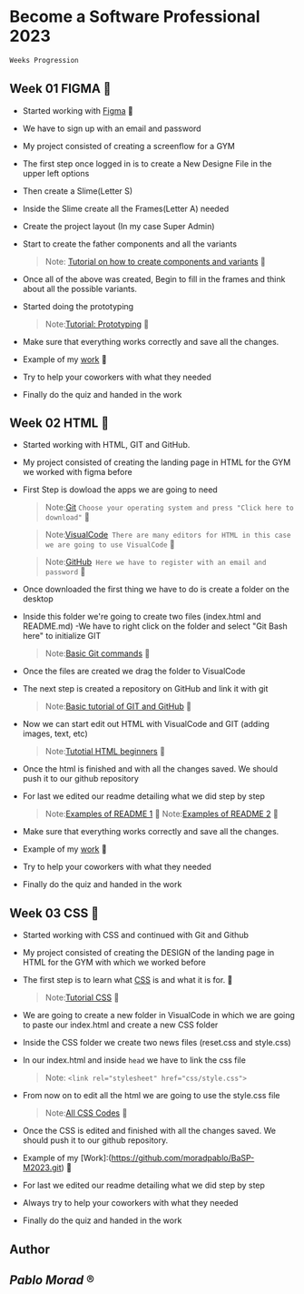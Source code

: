 # Become a Software Professional 2023
```bash
Weeks Progression
```

## Week 01 **FIGMA** :pushpin:
- Started working with [Figma](https://www.figma.com/) :speech_balloon:
- We have to sign up with an email and password
- My project consisted of creating a screenflow for a GYM
- The first step once logged in is to create a New Designe File in the upper left options
- Then create a Slime(Letter S)
- Inside the Slime create all the Frames(Letter A) needed
- Create the project layout (In my case Super Admin)
- Start to create the father components and all the variants
  
  > Note: [Tutorial on how to create components and variants](https://www.youtube.com/watch?v=BbTiMmnsjqE&ab_channel=CalerEdwards) :cinema:

- Once all of the above was created, Begin to fill in the frames and think about all the possible variants.
- Started doing the prototyping

  > Note:[Tutorial: Prototyping](https://www.youtube.com/watch?v=-sAAa-CCOcg&ab_channel=Figma) :cinema:

- Make sure that everything works correctly and save all the changes.
- Example of my [work](https://www.figma.com/file/qVvOSwgA0WmUkM7e2ygRIN/UI-kit-RR?node-id=1215-949&t=I67pTJIDrJWzNNjp-0) :speech_balloon:
- Try to help your coworkers with what they needed
- Finally do the quiz and handed in the work


## Week 02 **HTML** :pushpin:
- Started working with HTML, GIT and GitHub.
- My project consisted of creating the landing page in HTML for the GYM we worked with figma before
- First Step is dowload the apps we are going to need 
  > Note:[Git](https://git-scm.com/downloads) ``Choose your operating system and press "Click here to download"`` :speech_balloon:

  > Note:[VisualCode](https://code.visualstudio.com/Download)`` There are many editors for HTML in this case we are going to use VisualCode`` :speech_balloon:

  > Note:[GitHub](https://github.com/)`` Here we have to register with an email and password`` :speech_balloon:

- Once downloaded the first thing we have to do is create a folder on the desktop
- Inside this folder we're going to create two files (index.html and README.md)
-We have to right click on the folder and select "Git Bash here" to initialize GIT

  > Note:[Basic Git commands](https://confluence.atlassian.com/bitbucketserver/basic-git-commands-776639767.html) :cinema:

- Once the files are created we drag the folder to VisualCode
- The next step is created a repository on GitHub and link it with git
 
  > Note:[Basic tutorial of GIT and GitHub](https://www.youtube.com/watch?v=vGK-lWIs3sA&ab_channel=RadiumRocketLearning) :cinema:

- Now we can start edit out HTML with VisualCode and GIT (adding images, text, etc)

  > Note:[Tutotial HTML beginners](https://www.youtube.com/watch?v=UB1O30fR-EE&ab_channel=TraversyMedia) :cinema:

- Once the html is finished and with all the changes saved. We should push it to our github repository
- For last we edited our readme detailing what we did step by step
  
  > Note:[Examples of README 1](https://www.makeareadme.com/) :speech_balloon:
  > Note:[Examples of README 2](https://dillinger.io/) :speech_balloon:

- Make sure that everything works correctly and save all the changes.
- Example of my [work](https://github.com/moradpablo/BaSP-M2023) :speech_balloon:
- Try to help your coworkers with what they needed
- Finally do the quiz and handed in the work

## Week 03 **CSS** :pushpin:
- Started working with CSS and continued with Git and Github 
- My project consisted of creating the DESIGN of the landing page in HTML for the GYM with which we worked before 
- The first step is to learn what [CSS](https://developer.mozilla.org/es/docs/Learn/Getting_started_with_the_web/CSS_basics) is and what it is for. :speech_balloon:
 
  >Note:[Tutorial CSS](https://www.youtube.com/watch?v=yfoY53QXEnI&ab_channel=TraversyMedia) :cinema:

- We are going to create a new folder in VisualCode in which we are going to paste our index.html and create a new CSS folder
- Inside the CSS folder we create two news files (reset.css and style.css)
- In our index.html and inside ``head`` we have to link the css file  
 
  >Note: ``<link rel="stylesheet" href="css/style.css">``

- From now on to edit all the html we are going to use the style.css file
 
  >Note:[All CSS Codes](https://www.w3schools.com/css/default.asp) :speech_balloon:

- Once the CSS is edited and finished with all the changes saved. We should push it to our github repository.
- Example of my [Work]:(https://github.com/moradpablo/BaSP-M2023.git) :speech_balloon:
- For last we edited our readme detailing what we did step by step
- Always try to help your coworkers with what they needed
- Finally do the quiz and handed in the work

## Author
## _Pablo Morad_ :registered:
